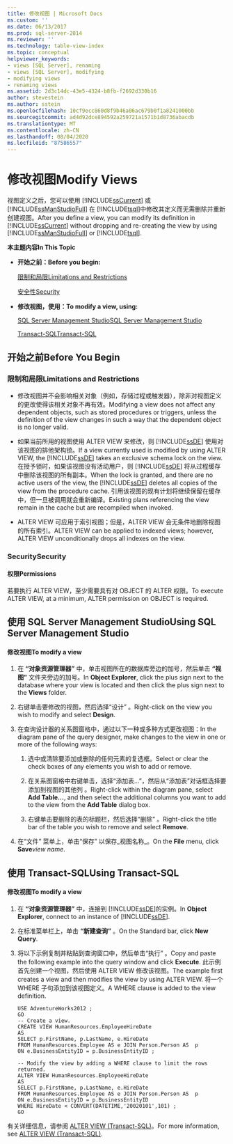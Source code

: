 ```yaml
---
title: 修改视图 | Microsoft Docs
ms.custom: ''
ms.date: 06/13/2017
ms.prod: sql-server-2014
ms.reviewer: ''
ms.technology: table-view-index
ms.topic: conceptual
helpviewer_keywords:
- views [SQL Server], renaming
- views [SQL Server], modifying
- modifying views
- renaming views
ms.assetid: 2d3c14dc-43e5-4324-b8fb-f2692d330b16
author: stevestein
ms.author: sstein
ms.openlocfilehash: 10cf9ecc860d8f9b46a06ac679b0f1a8241000bb
ms.sourcegitcommit: ad4d92dce894592a259721a1571b1d8736abacdb
ms.translationtype: MT
ms.contentlocale: zh-CN
ms.lasthandoff: 08/04/2020
ms.locfileid: "87586557"
---
```

# <a name="modify-views"></a><span data-ttu-id="e7bfc-102">修改视图</span><span class="sxs-lookup"><span data-stu-id="e7bfc-102">Modify Views</span></span>
  <span data-ttu-id="e7bfc-103">视图定义之后，您可以使用 [!INCLUDE[ssCurrent](../../includes/sscurrent-md.md)] 或 [!INCLUDE[ssManStudioFull](../../includes/ssmanstudiofull-md.md)] 在 [!INCLUDE[tsql](../../includes/tsql-md.md)]中修改其定义而无需删除并重新创建视图。</span><span class="sxs-lookup"><span data-stu-id="e7bfc-103">After you define a view, you can modify its definition in [!INCLUDE[ssCurrent](../../includes/sscurrent-md.md)] without dropping and re-creating the view by using [!INCLUDE[ssManStudioFull](../../includes/ssmanstudiofull-md.md)] or [!INCLUDE[tsql](../../includes/tsql-md.md)].</span></span>  
  
 <span data-ttu-id="e7bfc-104">**本主题内容**</span><span class="sxs-lookup"><span data-stu-id="e7bfc-104">**In This Topic**</span></span>  
  
-   <span data-ttu-id="e7bfc-105">**开始之前：**</span><span class="sxs-lookup"><span data-stu-id="e7bfc-105">**Before you begin:**</span></span>  
  
     [<span data-ttu-id="e7bfc-106">限制和局限</span><span class="sxs-lookup"><span data-stu-id="e7bfc-106">Limitations and Restrictions</span></span>](#Restrictions)  
  
     [<span data-ttu-id="e7bfc-107">安全性</span><span class="sxs-lookup"><span data-stu-id="e7bfc-107">Security</span></span>](#Security)  
  
-   <span data-ttu-id="e7bfc-108">**修改视图，使用：**</span><span class="sxs-lookup"><span data-stu-id="e7bfc-108">**To modify a view, using:**</span></span>  
  
     [<span data-ttu-id="e7bfc-109">SQL Server Management Studio</span><span class="sxs-lookup"><span data-stu-id="e7bfc-109">SQL Server Management Studio</span></span>](#SSMSProcedure)  
  
     [<span data-ttu-id="e7bfc-110">Transact-SQL</span><span class="sxs-lookup"><span data-stu-id="e7bfc-110">Transact-SQL</span></span>](#TsqlProcedure)  
  
##  <a name="before-you-begin"></a><a name="BeforeYouBegin"></a> <span data-ttu-id="e7bfc-111">开始之前</span><span class="sxs-lookup"><span data-stu-id="e7bfc-111">Before You Begin</span></span>  
  
###  <a name="limitations-and-restrictions"></a><a name="Restrictions"></a> <span data-ttu-id="e7bfc-112">限制和局限</span><span class="sxs-lookup"><span data-stu-id="e7bfc-112">Limitations and Restrictions</span></span>  
  
-   <span data-ttu-id="e7bfc-113">修改视图并不会影响相关对象（例如，存储过程或触发器），除非对视图定义的更改使得该相关对象不再有效。</span><span class="sxs-lookup"><span data-stu-id="e7bfc-113">Modifying a view does not affect any dependent objects, such as stored procedures or triggers, unless the definition of the view changes in such a way that the dependent object is no longer valid.</span></span>  
  
-   <span data-ttu-id="e7bfc-114">如果当前所用的视图使用 ALTER VIEW 来修改，则 [!INCLUDE[ssDE](../../includes/ssde-md.md)] 使用对该视图的排他架构锁。</span><span class="sxs-lookup"><span data-stu-id="e7bfc-114">If a view currently used is modified by using ALTER VIEW, the [!INCLUDE[ssDE](../../includes/ssde-md.md)] takes an exclusive schema lock on the view.</span></span> <span data-ttu-id="e7bfc-115">在授予锁时，如果该视图没有活动用户，则 [!INCLUDE[ssDE](../../includes/ssde-md.md)] 将从过程缓存中删除该视图的所有副本。</span><span class="sxs-lookup"><span data-stu-id="e7bfc-115">When the lock is granted, and there are no active users of the view, the [!INCLUDE[ssDE](../../includes/ssde-md.md)] deletes all copies of the view from the procedure cache.</span></span> <span data-ttu-id="e7bfc-116">引用该视图的现有计划将继续保留在缓存中，但一旦被调用就会重新编译。</span><span class="sxs-lookup"><span data-stu-id="e7bfc-116">Existing plans referencing the view remain in the cache but are recompiled when invoked.</span></span>  
  
-   <span data-ttu-id="e7bfc-117">ALTER VIEW 可应用于索引视图；但是，ALTER VIEW 会无条件地删除视图的所有索引。</span><span class="sxs-lookup"><span data-stu-id="e7bfc-117">ALTER VIEW can be applied to indexed views; however, ALTER VIEW unconditionally drops all indexes on the view.</span></span>  
  
###  <a name="security"></a><a name="Security"></a> <span data-ttu-id="e7bfc-118">Security</span><span class="sxs-lookup"><span data-stu-id="e7bfc-118">Security</span></span>  
  
####  <a name="permissions"></a><a name="Permissions"></a> <span data-ttu-id="e7bfc-119">权限</span><span class="sxs-lookup"><span data-stu-id="e7bfc-119">Permissions</span></span>  
 <span data-ttu-id="e7bfc-120">若要执行 ALTER VIEW，至少需要具有对 OBJECT 的 ALTER 权限。</span><span class="sxs-lookup"><span data-stu-id="e7bfc-120">To execute ALTER VIEW, at a minimum, ALTER permission on OBJECT is required.</span></span>  
  
##  <a name="using-sql-server-management-studio"></a><a name="SSMSProcedure"></a> <span data-ttu-id="e7bfc-121">使用 SQL Server Management Studio</span><span class="sxs-lookup"><span data-stu-id="e7bfc-121">Using SQL Server Management Studio</span></span>  
  
#### <a name="to-modify-a-view"></a><span data-ttu-id="e7bfc-122">修改视图</span><span class="sxs-lookup"><span data-stu-id="e7bfc-122">To modify a view</span></span>  
  
1.  <span data-ttu-id="e7bfc-123">在 **“对象资源管理器”** 中，单击视图所在的数据库旁边的加号，然后单击 **“视图”** 文件夹旁边的加号。</span><span class="sxs-lookup"><span data-stu-id="e7bfc-123">In **Object Explorer**, click the plus sign next to the database where your view is located and then click the plus sign next to the **Views** folder.</span></span>  
  
2.  <span data-ttu-id="e7bfc-124">右键单击要修改的视图，然后选择“设计”  。</span><span class="sxs-lookup"><span data-stu-id="e7bfc-124">Right-click on the view you wish to modify and select **Design**.</span></span>  
  
3.  <span data-ttu-id="e7bfc-125">在查询设计器的关系图窗格中，通过以下一种或多种方式更改视图：</span><span class="sxs-lookup"><span data-stu-id="e7bfc-125">In the diagram pane of the query designer, make changes to the view in one or more of the following ways:</span></span>  
  
    1.  <span data-ttu-id="e7bfc-126">选中或清除要添加或删除的任何元素的复选框。</span><span class="sxs-lookup"><span data-stu-id="e7bfc-126">Select or clear the check boxes of any elements you wish to add or remove.</span></span>  
  
    2.  <span data-ttu-id="e7bfc-127">在关系图窗格中右键单击，选择“添加表…”，然后从“添加表”对话框选择要添加到视图的其他列   。</span><span class="sxs-lookup"><span data-stu-id="e7bfc-127">Right-click within the diagram pane, select **Add Table...**, and then select the additional columns you want to add to the view from the **Add Table** dialog box.</span></span>  
  
    3.  <span data-ttu-id="e7bfc-128">右键单击要删除的表的标题栏，然后选择“删除”  。</span><span class="sxs-lookup"><span data-stu-id="e7bfc-128">Right-click the title bar of the table you wish to remove and select **Remove**.</span></span>  
  
4.  <span data-ttu-id="e7bfc-129">在“文件”  菜单上，单击“保存”  以保存_视图名称_。</span><span class="sxs-lookup"><span data-stu-id="e7bfc-129">On the **File** menu, click **Save**_view name_.</span></span>  
  
##  <a name="using-transact-sql"></a><a name="TsqlProcedure"></a> <span data-ttu-id="e7bfc-130">使用 Transact-SQL</span><span class="sxs-lookup"><span data-stu-id="e7bfc-130">Using Transact-SQL</span></span>  
  
#### <a name="to-modify-a-view"></a><span data-ttu-id="e7bfc-131">修改视图</span><span class="sxs-lookup"><span data-stu-id="e7bfc-131">To modify a view</span></span>  
  
1.  <span data-ttu-id="e7bfc-132">在 **“对象资源管理器”** 中，连接到 [!INCLUDE[ssDE](../../includes/ssde-md.md)]的实例。</span><span class="sxs-lookup"><span data-stu-id="e7bfc-132">In **Object Explorer**, connect to an instance of [!INCLUDE[ssDE](../../includes/ssde-md.md)].</span></span>  
  
2.  <span data-ttu-id="e7bfc-133">在标准菜单栏上，单击 **“新建查询”** 。</span><span class="sxs-lookup"><span data-stu-id="e7bfc-133">On the Standard bar, click **New Query**.</span></span>  
  
3.  <span data-ttu-id="e7bfc-134">将以下示例复制并粘贴到查询窗口中，然后单击“执行”  。</span><span class="sxs-lookup"><span data-stu-id="e7bfc-134">Copy and paste the following example into the query window and click **Execute**.</span></span> <span data-ttu-id="e7bfc-135">此示例首先创建一个视图，然后使用 ALTER VIEW 修改该视图。</span><span class="sxs-lookup"><span data-stu-id="e7bfc-135">The example first creates a view and then modifies the view by using ALTER VIEW.</span></span> <span data-ttu-id="e7bfc-136">将一个 WHERE 子句添加到该视图定义。</span><span class="sxs-lookup"><span data-stu-id="e7bfc-136">A WHERE clause is added to the view definition.</span></span>  
  
    ```  
    USE AdventureWorks2012 ;  
    GO  
    -- Create a view.  
    CREATE VIEW HumanResources.EmployeeHireDate  
    AS  
    SELECT p.FirstName, p.LastName, e.HireDate  
    FROM HumanResources.Employee AS e JOIN Person.Person AS  p  
    ON e.BusinessEntityID = p.BusinessEntityID ;   
  
    -- Modify the view by adding a WHERE clause to limit the rows returned.  
    ALTER VIEW HumanResources.EmployeeHireDate  
    AS  
    SELECT p.FirstName, p.LastName, e.HireDate  
    FROM HumanResources.Employee AS e JOIN Person.Person AS  p  
    ON e.BusinessEntityID = p.BusinessEntityID  
    WHERE HireDate < CONVERT(DATETIME,'20020101',101) ;   
    GO  
    ```  
  
 <span data-ttu-id="e7bfc-137">有关详细信息，请参阅 [ALTER VIEW (Transact-SQL)](/sql/t-sql/statements/alter-view-transact-sql)。</span><span class="sxs-lookup"><span data-stu-id="e7bfc-137">For more information, see [ALTER VIEW &#40;Transact-SQL&#41;](/sql/t-sql/statements/alter-view-transact-sql).</span></span>  
  
  
